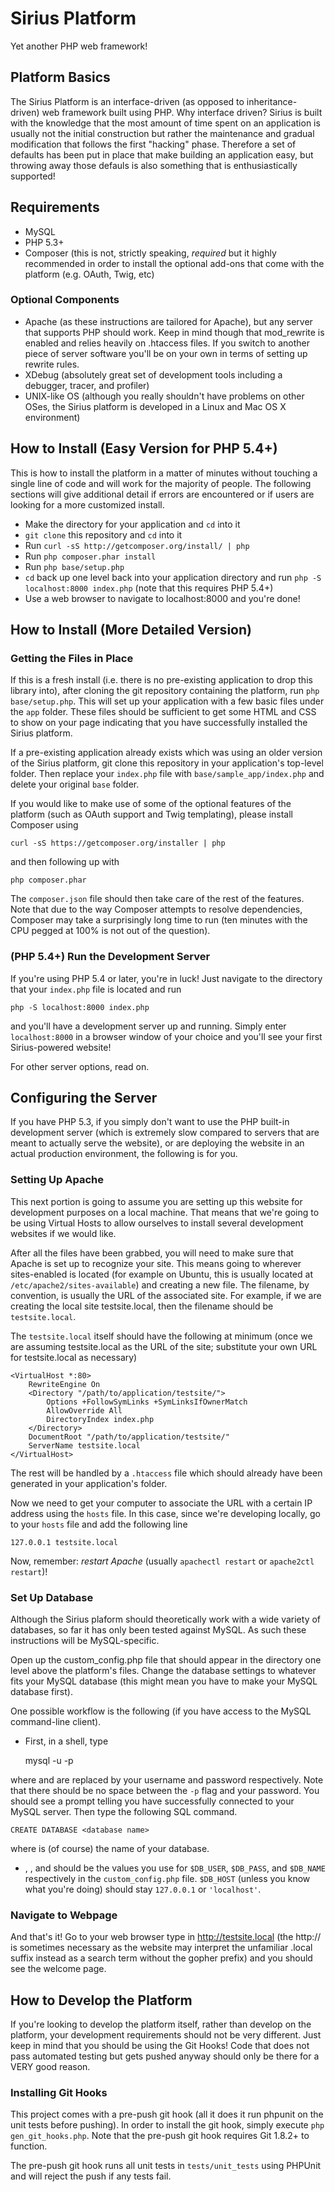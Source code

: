 Sirius Platform
============

Yet another PHP web framework! 

Platform Basics
---------------

The Sirius Platform is an interface-driven (as opposed to inheritance-driven)
web framework built using PHP. Why interface driven? Sirius is built with the
knowledge that the most amount of time spent on an application is usually not
the initial construction but rather the maintenance and gradual modification
that follows the first "hacking" phase. Therefore a set of defaults has been put
in place that make building an application easy, but throwing away those defauls
is also something that is enthusiastically supported!

Requirements
------------

+ MySQL
+ PHP 5.3+
+ Composer (this is not, strictly speaking, _required_ but it highly recommended
  in order to install the optional add-ons that come with the platform (e.g.
  OAuth, Twig, etc)

### Optional Components

+ Apache (as these instructions are tailored for Apache), but any server that
  supports PHP should work. Keep in mind though that mod\_rewrite is enabled and
relies heavily on .htaccess files. If you switch to another piece of server
software you'll be on your own in terms of setting up rewrite rules.
+ XDebug (absolutely great set of development tools including a debugger,
  tracer, and profiler)
+ UNIX-like OS (although you really shouldn't have problems on other OSes, the
  Sirius platform is developed in a Linux and Mac OS X environment)

How to Install (Easy Version for PHP 5.4+)
------------------------------------------

This is how to install the platform in a matter of minutes without touching a
single line of code and will work for the majority of people. The following
sections will give additional detail if errors are encountered or if users are
looking for a more customized install.

+ Make the directory for your application and `cd` into it
+ `git clone` this repository and `cd` into it
+ Run `curl -sS http://getcomposer.org/install/ | php`
+ Run `php composer.phar install`
+ Run `php base/setup.php`
+ `cd` back up one level back into your application directory and run `php -S
  localhost:8000 index.php` (note that this requires PHP 5.4+)
+ Use a web browser to navigate to localhost:8000 and you're done!

How to Install (More Detailed Version)
--------------------------------------

### Getting the Files in Place

If this is a fresh install (i.e. there is no pre-existing application to drop
this library into), after cloning the git repository containing the platform,
run ``` php base/setup.php ```. This will set up your application with
a few basic files under the `app` folder. These files should be sufficient to
get some HTML and CSS to show on your page indicating that you have successfully
installed the Sirius platform. 

If a pre-existing application already exists which was using an older version of
the Sirius platform, git clone this repository in your application's top-level
folder. Then replace your `index.php` file with ```base/sample_app/index.php``` and
delete your original `base` folder.

If you would like to make use of some of the optional features of the platform
(such as OAuth support and Twig templating), please install Composer using 

    curl -sS https://getcomposer.org/installer | php

and then following up with 

    php composer.phar

The `composer.json` file should then take care of the rest of the features. Note
that due to the way Composer attempts to resolve dependencies, Composer may take
a surprisingly long time to run (ten minutes with the CPU pegged at 100% is not
out of the question).

### (PHP 5.4+) Run the Development Server

If you're using PHP 5.4 or later, you're in luck! Just navigate to the directory
that your `index.php` file is located and run 

    php -S localhost:8000 index.php

and you'll have a development server up and running. Simply enter
`localhost:8000` in a browser window of your choice and you'll see your first
Sirius-powered website!

For other server options, read on.


Configuring the Server
----------------------

If you have PHP 5.3, if you simply don't want to use the PHP built-in
development server (which is extremely slow compared to servers that are meant
to actually serve the website), or are deploying the website in an actual
production environment, the following is for you.

### Setting Up Apache

This next portion is going to assume you are setting up this website for
development purposes on a local machine. That means that we're going to be using
Virtual Hosts to allow ourselves to install several development websites if we
would like.

After all the files have been grabbed, you will need to make sure that Apache is
set up to recognize your site. This means going to wherever sites-enabled is
located (for example on Ubuntu, this is usually located at
`/etc/apache2/sites-available`) and creating a new file. The filename, by
convention, is usually the URL of the associated site. For example, if we are
creating the local site testsite.local, then the filename should be
`testsite.local`.

The `testsite.local` itself should have the following at minimum (once we are
assuming testsite.local as the URL of the site; substitute your own URL for
testsite.local as necessary)

    <VirtualHost *:80>
        RewriteEngine On
        <Directory "/path/to/application/testsite/">
            Options +FollowSymLinks +SymLinksIfOwnerMatch
            AllowOverride All
            DirectoryIndex index.php
        </Directory>
        DocumentRoot "/path/to/application/testsite/"
        ServerName testsite.local
    </VirtualHost>

The rest will be handled by a `.htaccess` file which should already have been
generated in your application's folder.

Now we need to get your computer to associate the URL with a certain IP address
using the `hosts` file. In this case, since we're developing locally, go to your
`hosts` file and add the following line

    127.0.0.1 testsite.local

Now, remember: _restart Apache_ (usually `apachectl restart` or `apache2ctl
restart`)!

### Set Up Database

Although the Sirius plaform should theoretically work with a wide variety of
databases, so far it has only been tested against MySQL. As such these
instructions will be MySQL-specific. 

Open up the custom_config.php file that should appear in the directory one level
above the platform's files. Change the database settings to whatever fits your
MySQL database (this might mean you have to make your MySQL database first).

One possible workflow is the following (if you have access to the MySQL
command-line client).

+ First, in a shell, type

    mysql -u <mysql username> -p<mysql password>

where <mysql username> and <mysql password> are replaced by your username and
password respectively. Note that there should be no space between the `-p` flag
and your password. You should see a prompt telling you have successfully
connected to your MySQL server. Then type the following SQL command.
      
    CREATE DATABASE <database name>

where <database name> is (of course) the name of your database.

+ <mysql username>, <mysql password>, and <database name> should be the values
  you use for ```$DB_USER```, ```$DB_PASS```, and ```$DB_NAME``` respectively
in the ```custom_config.php``` file. ```$DB_HOST``` (unless you know what
you're doing) should stay ```127.0.0.1``` or ```'localhost'```.

### Navigate to Webpage

And that's it! Go to your web browser type in http://testsite.local (the http://
is sometimes necessary as the website may interpret the unfamiliar .local suffix
instead as a search term without the gopher prefix) and you should see the
welcome page.

How to Develop the Platform
---------------------------

If you're looking to develop the platform itself, rather than develop on the
platform, your development requirements should not be very different. Just keep
in mind that you should be using the Git Hooks! Code that does not pass
automated testing but gets pushed anyway should only be there for a VERY good
reason.

### Installing Git Hooks

This project comes with a pre-push git hook (all it does it run phpunit on the
unit tests before pushing). In order to install the git hook, simply execute
```php gen_git_hooks.php```.  Note that the pre-push git hook requires Git
1.8.2+ to function.

The pre-push git hook runs all unit tests in ```tests/unit_tests``` using
PHPUnit and will reject the push if any tests fail.
